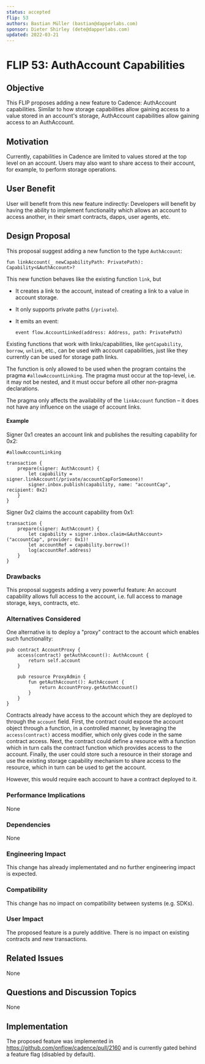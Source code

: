 ```yaml
---
status: accepted
flip: 53
authors: Bastian Müller (bastian@dapperlabs.com)
sponsor: Dieter Shirley (dete@dapperlabs.com)
updated: 2022-03-21
---
```


# FLIP 53: AuthAccount Capabilities

## Objective

This FLIP proposes adding a new feature to Cadence: AuthAccount capabilities.
Similar to how storage capabilities allow gaining access to a value stored in an account's storage,
AuthAccount capabilities allow gaining access to an AuthAccount.

## Motivation

Currently, capabilities in Cadence are limited to values stored at the top level on an account.
Users may also want to share access to their account, for example, to perform storage operations.

## User Benefit

User will benefit from this new feature indirectly:
Developers will benefit by having the ability to implement functionality which allows an account to access another,
in their smart contracts, dapps, user agents, etc.

## Design Proposal

This proposal suggest adding a new function to the type `AuthAccount`:

```cadence
fun linkAccount(_ newCapabilityPath: PrivatePath): Capability<&AuthAccount>?
```

This new function behaves like the existing function `link`, but

- It creates a link to the account, instead of creating a link to a value in account storage.
- It only supports private paths (`/private`).
- It emits an event:

  ```cadence
  event flow.AccountLinked(address: Address, path: PrivatePath)
  ```

Existing functions that work with links/capabilities, like `getCapability`, `borrow`, `unlink`, etc., can be used with account capabilities,
just like they currently can be used for storage path links.

The function is only allowed to be used when the program contains the pragma `#allowAccountLinking`.
The pragma must occur at the top-level, i.e. it may not be nested, and it must occur before all other non-pragma declarations.

The pragma only affects the availability of the `linkAccount` function – it does not have any influence on the usage of account links.

#### Example

Signer 0x1 creates an account link and publishes the resulting capability for 0x2:

```cadence
#allowAccountLinking

transaction {
    prepare(signer: AuthAccount) {
        let capability = signer.linkAccount(/private/accountCapForSomeone)!
        signer.inbox.publish(capability, name: "accountCap", recipient: 0x2)
    }
}
```

Signer 0x2 claims the account capability from 0x1:

```cadence
transaction {
    prepare(signer: AuthAccount) {
        let capability = signer.inbox.claim<&AuthAccount>("accountCap", provider: 0x1)!
        let accountRef = capability.borrow()!
        log(accountRef.address)
    }
}
```

### Drawbacks

This proposal suggests adding a very powerful feature: An account capability allows full access to the account,
i.e. full access to manage storage, keys, contracts, etc.

### Alternatives Considered

One alternative is to deploy a "proxy" contract to the account which enables such functionality:

```cadence
pub contract AccountProxy {
    access(contract) getAuthAccount(): AuthAccount {
        return self.account
    }

    pub resource ProxyAdmin {
        fun getAuthAccount(): AuthAccount {
            return AccountProxy.getAuthAccount()
        }
    }
}
```

Contracts already have access to the account which they are deployed to through the `account` field.
First, the contract could expose the account object through a function, in a controlled manner,
by leveraging the `access(contract)` access modifier, which only gives code in the same contract access.
Next, the contract could define a resource with a function which in turn calls the contract function which provides access to the account.
Finally, the user could store such a resource in their storage and use the existing storage capability mechanism to share access to the resource,
which in turn can be used to get the account.

However, this would require each account to have a contract deployed to it.

### Performance Implications

None

### Dependencies

None

### Engineering Impact

This change has already implementated and no further engineering impact is expected.

### Compatibility

This change has no impact on compatibility between systems (e.g. SDKs).

### User Impact

The proposed feature is a purely additive.
There is no impact on existing contracts and new transactions.

## Related Issues

None

## Questions and Discussion Topics

None

## Implementation

The proposed feature was implemented in https://github.com/onflow/cadence/pull/2160 and is currently gated behind a feature flag (disabled by default).
